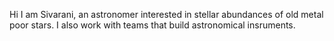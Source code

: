 Hi I am Sivarani, an astronomer interested in stellar abundances of old metal poor stars.
I also work with teams that build astronomical insruments.

<!---
tsivarani/tsivarani is a ✨ special ✨ repository because its `README.md` (this file) appears on your GitHub profile.
You can click the Preview link to take a look at your changes.
--->
